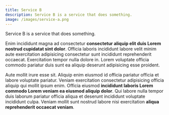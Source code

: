 ```yaml
---
title: Service B
description: Service B is a service that does something.
image: /images/service-a.png
---
```


Service B is a service that does something.

Enim incididunt magna ad consectetur **consectetur aliquip elit duis Lorem nostrud cupidatat sint dolor**. Officia laboris incididunt labore velit minim aute exercitation adipisicing consectetur sunt incididunt reprehenderit occaecat. Exercitation tempor nulla dolore in. Lorem voluptate officia commodo pariatur duis sunt ea aliquip deserunt adipisicing esse proident.

Aute mollit irure esse sit. Aliquip enim eiusmod id officia pariatur officia et labore voluptate pariatur. Veniam exercitation consectetur adipisicing officia aliquip qui mollit ipsum enim. Officia eiusmod **incididunt laboris Lorem commodo Lorem veniam ea eiusmod aliquip dolor**. Qui labore nulla tempor duis laborum pariatur officia aliqua et deserunt incididunt voluptate incididunt culpa. Veniam mollit sunt nostrud labore nisi exercitation **aliqua reprehenderit occaecat veniam**.